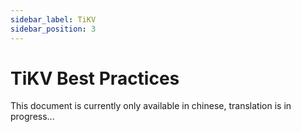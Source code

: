 ```yaml
---
sidebar_label: TiKV
sidebar_position: 3
---
```

# TiKV Best Practices

This document is currently only available in chinese, translation is in progress...